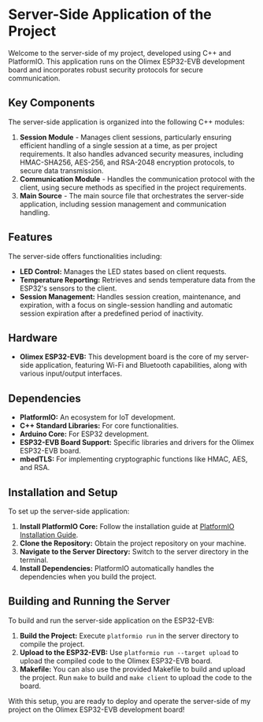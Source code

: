 # Server-Side Application of the Project

Welcome to the server-side of my project, developed using C++ and PlatformIO. This application runs on the Olimex ESP32-EVB development board and incorporates robust security protocols for secure communication.

## Key Components

The server-side application is organized into the following C++ modules:

1. **Session Module** - Manages client sessions, particularly ensuring efficient handling of a single session at a time, as per project requirements. It also handles advanced security measures, including HMAC-SHA256, AES-256, and RSA-2048 encryption protocols, to secure data transmission.
2. **Communication Module** - Handles the communication protocol with the client, using secure methods as specified in the project requirements.
3. **Main Source** - The main source file that orchestrates the server-side application, including session management and communication handling.

## Features

The server-side offers functionalities including:

- **LED Control:** Manages the LED states based on client requests.
- **Temperature Reporting:** Retrieves and sends temperature data from the ESP32's sensors to the client.
- **Session Management:** Handles session creation, maintenance, and expiration, with a focus on single-session handling and automatic session expiration after a predefined period of inactivity.

## Hardware

- **Olimex ESP32-EVB:** This development board is the core of my server-side application, featuring Wi-Fi and Bluetooth capabilities, along with various input/output interfaces.

## Dependencies

- **PlatformIO:** An ecosystem for IoT development.
- **C++ Standard Libraries:** For core functionalities.
- **Arduino Core:** For ESP32 development.
- **ESP32-EVB Board Support:** Specific libraries and drivers for the Olimex ESP32-EVB board.
- **mbedTLS:** For implementing cryptographic functions like HMAC, AES, and RSA.

## Installation and Setup

To set up the server-side application:

1. **Install PlatformIO Core:** Follow the installation guide at [PlatformIO Installation Guide](https://docs.platformio.org/en/latest/core/installation.html).
2. **Clone the Repository:** Obtain the project repository on your machine.
3. **Navigate to the Server Directory:** Switch to the server directory in the terminal.
4. **Install Dependencies:** PlatformIO automatically handles the dependencies when you build the project.

## Building and Running the Server

To build and run the server-side application on the ESP32-EVB:

1. **Build the Project:** Execute `platformio run` in the server directory to compile the project.
2. **Upload to the ESP32-EVB:** Use `platformio run --target upload` to upload the compiled code to the Olimex ESP32-EVB board.
3. **Makefile:** You can also use the provided Makefile to build and upload the project. Run `make` to build and `make client` to upload the code to the board.

With this setup, you are ready to deploy and operate the server-side of my project on the Olimex ESP32-EVB development board!
